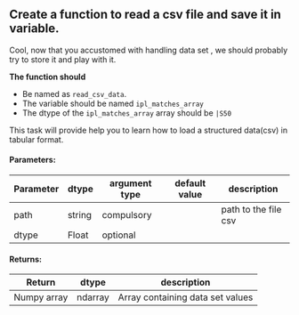 ## Create a function to read a csv file and save it in variable.


Cool, now that you accustomed with handling data set , we should probably 
try to store it and play with it. 

**The function should**
- Be named as `read_csv_data`.
- The variable should be named `ipl_matches_array`
- The dtype of the `ipl_matches_array` array should be `|S50`

This task will provide help you to learn how to load a structured data(csv) in tabular format.

#### Parameters:

| Parameter | dtype | argument type | default value | description |
| --- | --- | --- | --- | --- |
| path | string | compulsory |  | path to the file csv |
| dtype | Float | optional |  |  |

#### Returns:

| Return | dtype | description |
| --- | --- | --- |
| Numpy array | ndarray | Array containing data set values |